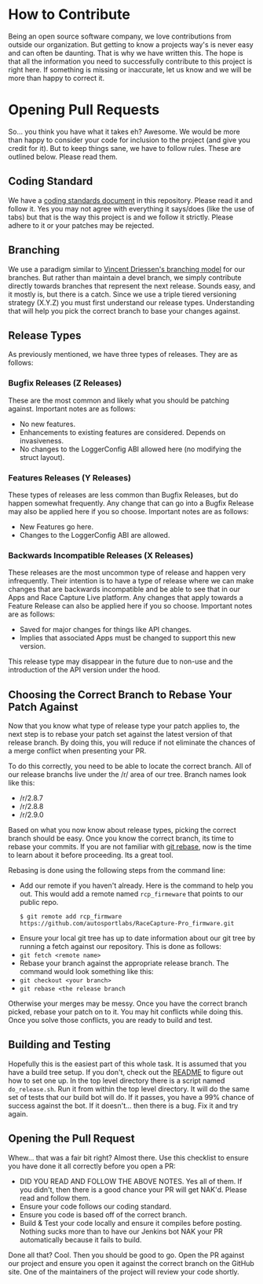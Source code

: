 How to Contribute
=================
Being an open source software company, we love contributions from
outside our organization. But getting to know a projects way's is
never easy and can often be daunting.  That is why we have written
this.  The hope is that all the information you need to successfully
contribute to this project is right here.  If something is missing or
inaccurate, let us know and we will be more than happy to correct it.

# Opening Pull Requests

So... you think you have what it takes eh?  Awesome.  We would be more
than happy to consider your code for inclusion to the project (and
give you credit for it).  But to keep things sane, we have to follow
rules.  These are outlined below.  Please read them.

## Coding Standard

We have a [coding standards document](/CODING_STANDARDS.md) in this
repository.  Please read it and follow it.  Yes you may not agree with
everything it says/does (like the use of tabs) but that is the way this
project is and we follow it strictly.  Please adhere to it or your patches
may be rejected.

## Branching

We use a paradigm similar to [Vincent Driessen's branching model](
http://nvie.com/posts/a-successful-git-branching-model) for our
branches.  But rather than maintain a devel branch, we simply
contribute directly towards branches that represent the next release.
Sounds easy, and it mostly is, but there is a catch.  Since we use a
triple tiered versioning strategy (X.Y.Z) you must first understand our
release types.  Understanding that will help you pick the correct branch
to base your changes against.

## Release Types

As previously mentioned, we have three types of releases.  They are as
follows:

### Bugfix Releases (Z Releases)
These are the most common and likely what you should be patching
against. Important notes are as follows:

* No new features.
* Enhancements to existing features are considered.  Depends on
   invasiveness.
* No changes to the LoggerConfig ABI allowed here (no modifying the
   struct layout).

### Features Releases (Y Releases)
These types of releases are less common than Bugfix Releases, but do
happen somewhat frequently. Any change that can go into a Bugfix
Release may also be applied here if you so choose.  Important notes
are as follows:

* New Features go here.
* Changes to the LoggerConfig ABI are allowed.

### Backwards Incompatible Releases (X Releases)
These releases are the most uncommon type of release and happen very
infrequently.  Their intention is to have a type of release where we
can make changes that are backwards incompatible and be able to see
that in our Apps and Race Capture Live platform.  Any changes that
apply towards a Feature Release can also be applied here if you so
choose.  Important notes are as follows:

* Saved for major changes for things like API changes.
* Implies that associated Apps must be changed to support this new
   version.

This release type may disappear in the future due to non-use and the
introduction of the API version under the hood.

## Choosing the Correct Branch to Rebase Your Patch Against

Now that you know what type of release type your patch applies to, the
next step is to rebase your patch set against the latest version of
that release branch.  By doing this, you will reduce if not eliminate
the chances of a merge conflict when presenting your PR.

To do this correctly, you need to be able to locate the correct
branch.  All of our release branchs live under the /r/ area of our
tree.  Branch names look like this:

* /r/2.8.7
* /r/2.8.8
* /r/2.9.0

Based on what you now know about release types, picking the correct
branch should be easy.  Once you know the correct branch, its time to
rebase your commits.  If you are not familiar with [git
rebase](https://git-scm.com/docs/git-rebase), now is the time to learn
about it before proceeding.  Its a great tool.

Rebasing is done using the following steps from the command line:

* Add our remote if you haven't already.  Here is the command to help
  you out.  This would add a remote named `rcp_firmeware` that points
  to our public repo.<br>
  ```
  $ git remote add rcp_firmware https://github.com/autosportlabs/RaceCapture-Pro_firmware.git
  ```
* Ensure your local git tree has up to date information about our git tree
  by running a fetch against our repository.  This is done as follows:
 * `git fetch <remote name>`
* Rebase your branch against the appropriate release branch.  The command
  would look something like this:
 * `git checkout <your branch>`
 * `git rebase <the release branch`

  Otherwise your merges may
be messy.  Once you have the correct branch picked, rebase your patch
on to it.  You may hit conflicts while doing this.  Once you solve
those conflicts, you are ready to build and test.

## Building and Testing

Hopefully this is the easiest part of this whole task.  It is assumed
that you have a build tree setup.  If you don't, check out the
[README](/README.md) to figure out how to set one up.  In the top
level directory there is a script named `do_release.sh`.  Run it from
within the top level directory.  It will do the same set of tests that
our build bot will do.  If it passes, you have a 99% chance of success
against the bot.  If it doesn't... then there is a bug.  Fix it and
try again.

## Opening the Pull Request

Whew... that was a fair bit right?  Almost there.  Use this checklist
to ensure you have done it all correctly before you open a PR:

* DID YOU READ AND FOLLOW THE ABOVE NOTES.  Yes all of them.  If you
  didn't, then there is a good chance your PR will get NAK'd. Please
  read and follow them.
* Ensure your code follows our coding standard.
* Ensure you code is based off of the correct branch.
* Build & Test your code locally and ensure it compiles before posting.
  Nothing sucks more than to have our Jenkins bot NAK your PR
  automatically because it fails to build.

Done all that?  Cool.  Then you should be good to go.  Open the PR
against our project and ensure you open it against the correct branch
on the GitHub site.  One of the maintainers of the project will review
your code shortly.
